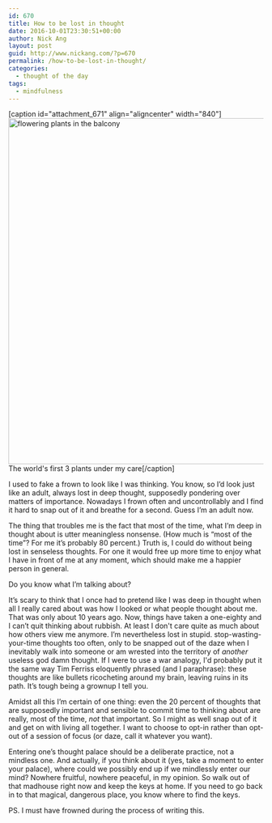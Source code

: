 ```yaml
---
id: 670
title: How to be lost in thought
date: 2016-10-01T23:30:51+00:00
author: Nick Ang
layout: post
guid: http://www.nickang.com/?p=670
permalink: /how-to-be-lost-in-thought/
categories:
  - thought of the day
tags:
  - mindfulness
---
```

[caption id="attachment_671" align="aligncenter" width="840"]<img src="http://www.nickang.com/wp-content/uploads/2016/10/IMG_20161001_172942-1024x834.jpg" alt="flowering plants in the balcony" width="840" height="684" class="size-large wp-image-671" /> The world's first 3 plants under my care[/caption]

I used to fake a frown to look like I was thinking. You know, so I’d look just like an adult, always lost in deep thought, supposedly pondering over matters of importance. Nowadays I frown often and uncontrollably and I find it hard to snap out of it and breathe for a second. Guess I’m an adult now. 

The thing that troubles me is the fact that most of the time, what I’m deep in thought about is utter meaningless nonsense. (How much is “most of the time”? For me it’s probably 80 percent.) Truth is, I could do without being lost in senseless thoughts. For one it would free up more time to enjoy what I have in front of me at any moment, which should make me a happier person in general. 

Do you know what I’m talking about? 

It’s scary to think that I once had to pretend like I was deep in thought when all I really cared about was how I looked or what people thought about me. That was only about 10 years ago. Now, things have taken a one-eighty and I can’t quit thinking about rubbish. At least I don't care quite as much about how others view me anymore. I’m nevertheless lost in stupid. stop-wasting-your-time thoughts too often, only to be snapped out of the daze when I inevitably walk into someone or am wrested into the territory of *another* useless god damn thought. If I were to use a war analogy, I'd probably put it the same way Tim Ferriss eloquently phrased (and I paraphrase): these thoughts are like bullets ricocheting around my brain, leaving ruins in its path. It’s tough being a grownup I tell you. 

Amidst all this I’m certain of one thing: even the 20 percent of thoughts that are supposedly important and sensible to commit time to thinking about are really, most of the time, *not* that important. So I might as well snap out of it and get on with living all together. I want to choose to opt-in rather than opt-out of a session of focus (or daze, call it whatever you want). 

Entering one’s thought palace should be a deliberate practice, not a mindless one. And actually, if you think about it (yes, take a moment to enter your palace), where could we possibly end up if we mindlessly enter our mind? Nowhere fruitful, nowhere peaceful, in my opinion. So walk out of that madhouse right now and keep the keys at home. If you need to go back in to that magical, dangerous place, you know where to find the keys. 

PS. I must have frowned during the process of writing this. 